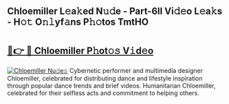 ## Chloemiller L𝚎a𝚔ed N𝚞𝚍e - Part-6lI Vi𝚍𝚎o L𝚎a𝚔s - H𝚘𝚝 O𝚗𝚕yf𝚊ns P𝚑𝚘tos TmtHO

# <h2><a href="http://kf5zwbj.oniu.top/?m=Chloemiller">🔗👉 🔴 Chloemiller P𝚑ot𝚘𝚜 V𝚒d𝚎o</a></h2>

[![Chloemiller Nu𝚍e𝚜](https://i.imgur.com/0qMVB7G.gif)](http://kf5zwbj.oniu.top/?m=Chloemiller)
Cybernetic performer and multimedia designer Chloemiller, celebrated for distributing dance and lifestyle inspiration through popular dance trends and brief videos. Humanitarian Chloemiller, celebrated for their selfless acts and commitment to helping others.  
